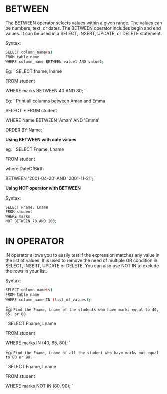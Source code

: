 # BETWEEN
The BETWEEN operator selects values within a given range. The values can be numbers, text, or dates. 
The BETWEEN operator includes begin and end values. It can be used in a SELECT, INSERT, UPDATE, or DELETE statement. 

Syntax: 
``` sh 
SELECT column_name(s)
FROM table_name
WHERE column_name BETWEEN value1 AND value2;
``` 

Eg:
 `
SELECT fname, lname

FROM student

WHERE marks BETWEEN 40 AND 80;  `

Eg:
 `
Print all columns between Aman and Emma

SELECT * FROM student

WHERE Name BETWEEN 'Aman’ AND 'Emma'

ORDER BY Name; `

**Using BETWEEN with date values**

eg:
 `
SELECT Fname, Lname

FROM student

where DateOfBirth

BETWEEN '2001-04-20' AND '2001-11-21'; `

**Using NOT operator with BETWEEN**

Syntax:
``` sh
SELECT Fname, Lname
FROM student
WHERE marks
NOT BETWEEN 70 AND 100;
``` 

# IN OPERATOR


IN operator allows you to easily test if the expression matches any value in the list of values. 
It is used to remove the need of multiple OR condition in SELECT, INSERT, UPDATE or DELETE. You can also use NOT IN to exclude the rows in your list.

Syntax: 
 ``` sh
SELECT column_name(s)
FROM table_name
WHERE column_name IN (list_of_values);
``` 

Eg:
 ` Find the Fname, Lname of the students who have marks equal to 40, 65, or 80  `

 ` SELECT Fname, Lname

FROM student

WHERE marks IN (40, 65, 80); `

Eg: ` Find the Fname, Lname of all the student who have marks not equal to 80 or 90. `

 ` SELECT Fname, Lname

FROM student

WHERE marks NOT IN (80, 90); `
